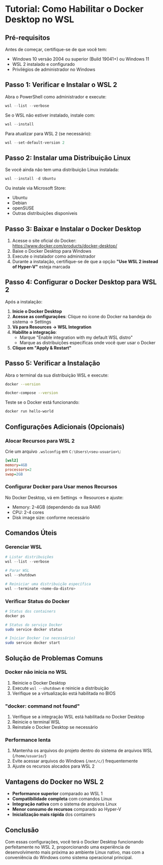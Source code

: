 # Tutorial: Como Habilitar o Docker Desktop no WSL

## Pré-requisitos

Antes de começar, certifique-se de que você tem:
- Windows 10 versão 2004 ou superior (Build 19041+) ou Windows 11
- WSL 2 instalado e configurado
- Privilégios de administrador no Windows

## Passo 1: Verificar e Instalar o WSL 2

Abra o PowerShell como administrador e execute:

```powershell
wsl --list --verbose
```

Se o WSL não estiver instalado, instale com:

```powershell
wsl --install
```

Para atualizar para WSL 2 (se necessário):

```powershell
wsl --set-default-version 2
```

## Passo 2: Instalar uma Distribuição Linux

Se você ainda não tem uma distribuição Linux instalada:

```powershell
wsl --install -d Ubuntu
```

Ou instale via Microsoft Store:
- Ubuntu
- Debian
- openSUSE
- Outras distribuições disponíveis

## Passo 3: Baixar e Instalar o Docker Desktop

1. Acesse o site oficial do Docker: https://www.docker.com/products/docker-desktop/
2. Baixe o Docker Desktop para Windows
3. Execute o instalador como administrador
4. Durante a instalação, certifique-se de que a opção **"Use WSL 2 instead of Hyper-V"** esteja marcada

## Passo 4: Configurar o Docker Desktop para WSL 2

Após a instalação:

1. **Inicie o Docker Desktop**
2. **Acesse as configurações**: Clique no ícone do Docker na bandeja do sistema → Settings
3. **Vá para Resources → WSL Integration**
4. **Habilite a integração**:
   - Marque "Enable integration with my default WSL distro"
   - Marque as distribuições específicas onde você quer usar o Docker
5. **Clique em "Apply & Restart"**

## Passo 5: Verificar a Instalação

Abra o terminal da sua distribuição WSL e execute:

```bash
docker --version
```

```bash
docker-compose --version
```

Teste se o Docker está funcionando:

```bash
docker run hello-world
```

## Configurações Adicionais (Opcionais)

### Alocar Recursos para WSL 2

Crie um arquivo `.wslconfig` em `C:\Users\<seu-usuario>\`:

```ini
[wsl2]
memory=4GB
processors=2
swap=2GB
```

### Configurar Docker para Usar menos Recursos

No Docker Desktop, vá em Settings → Resources e ajuste:
- Memory: 2-4GB (dependendo da sua RAM)
- CPU: 2-4 cores
- Disk image size: conforme necessário

## Comandos Úteis

### Gerenciar WSL
```powershell
# Listar distribuições
wsl --list --verbose

# Parar WSL
wsl --shutdown

# Reiniciar uma distribuição específica
wsl --terminate <nome-da-distro>
```

### Verificar Status do Docker
```bash
# Status dos containers
docker ps

# Status do serviço Docker
sudo service docker status

# Iniciar Docker (se necessário)
sudo service docker start
```

## Solução de Problemas Comuns

### Docker não inicia no WSL
1. Reinicie o Docker Desktop
2. Execute `wsl --shutdown` e reinicie a distribuição
3. Verifique se a virtualização está habilitada no BIOS

### "docker: command not found"
1. Verifique se a integração WSL está habilitada no Docker Desktop
2. Reinicie o terminal WSL
3. Reinstale o Docker Desktop se necessário

### Performance lenta
1. Mantenha os arquivos do projeto dentro do sistema de arquivos WSL (`/home/usuario/`)
2. Evite acessar arquivos do Windows (`/mnt/c/`) frequentemente
3. Ajuste os recursos alocados para WSL 2

## Vantagens do Docker no WSL 2

- **Performance superior** comparado ao WSL 1
- **Compatibilidade completa** com comandos Linux
- **Integração nativa** com o sistema de arquivos Linux
- **Menor consumo de recursos** comparado ao Hyper-V
- **Inicialização mais rápida** dos containers

## Conclusão

Com essas configurações, você terá o Docker Desktop funcionando perfeitamente no WSL 2, proporcionando uma experiência de desenvolvimento mais próxima ao ambiente Linux nativo, mas com a conveniência do Windows como sistema operacional principal.